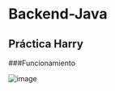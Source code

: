 # Backend-Java

## Práctica Harry

###Funcionamiento

![image](https://user-images.githubusercontent.com/99231889/166172714-4af29403-b646-4237-8c40-108b4b62ba96.png)
